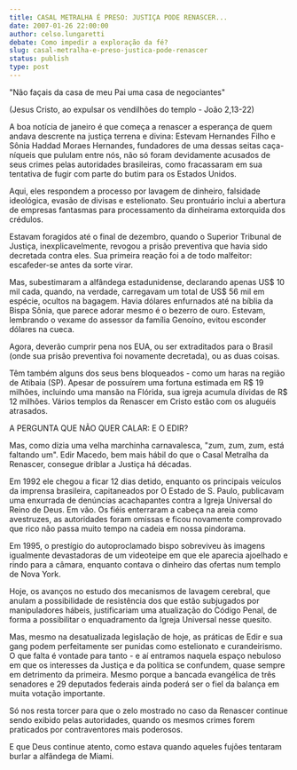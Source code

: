```yaml
---
title: CASAL METRALHA É PRESO: JUSTIÇA PODE RENASCER...
date: 2007-01-26 22:00:00
author: celso.lungaretti
debate: Como impedir a exploração da fé?
slug: casal-metralha-e-preso-justica-pode-renascer
status: publish 
type: post
---
```


"Não façais da casa de meu Pai uma casa de negociantes"  

(Jesus Cristo, ao expulsar os vendilhões do templo - João 2,13-22)  

A boa notícia de janeiro é que começa a renascer a esperança de quem andava descrente na justiça terrena e divina: Estevam Hernandes Filho e Sônia Haddad Moraes Hernandes, fundadores de uma dessas seitas caça-níqueis que pululam entre nós, não só foram devidamente acusados de seus crimes pelas autoridades brasileiras, como fracassaram em sua tentativa de fugir com parte do butim para os Estados Unidos.  

Aqui, eles respondem a processo por lavagem de dinheiro, falsidade ideológica, evasão de divisas e estelionato. Seu prontuário inclui a abertura de empresas fantasmas para processamento da dinheirama extorquida dos crédulos.  

Estavam foragidos até o final de dezembro, quando o Superior Tribunal de Justiça, inexplicavelmente, revogou a prisão preventiva que havia sido decretada contra eles. Sua primeira reação foi a de todo malfeitor: escafeder-se antes da sorte virar.   

Mas, subestimaram a alfândega estadunidense, declarando apenas US$ 10 mil cada, quando, na verdade, carregavam um total de US$ 56 mil em espécie, ocultos na bagagem. Havia dólares enfurnados até na bíblia da Bispa Sônia, que parece adorar mesmo é o bezerro de ouro. Estevam, lembrando o vexame do assessor da família Genoíno, evitou esconder dólares na cueca.  

Agora, deverão cumprir pena nos EUA, ou ser extraditados para o Brasil (onde sua prisão preventiva foi novamente decretada), ou as duas coisas.  

Têm também alguns dos seus bens bloqueados - como um haras na região de Atibaia (SP). Apesar de possuírem uma fortuna estimada em R$ 19 milhões, incluindo uma mansão na Flórida, sua igreja acumula dívidas de R$ 12 milhões. Vários templos da Renascer em Cristo estão com os aluguéis atrasados.  

A PERGUNTA QUE NÃO QUER CALAR: E O EDIR?  

Mas, como dizia uma velha marchinha carnavalesca, "zum, zum, zum, está faltando um". Edir Macedo, bem mais hábil do que o Casal Metralha da Renascer, consegue driblar a Justiça há décadas.   

Em 1992 ele chegou a ficar 12 dias detido, enquanto os principais veículos da imprensa brasileira, capitaneados por O Estado de S. Paulo, publicavam uma enxurrada de denúncias acachapantes contra a Igreja Universal do Reino de Deus. Em vão. Os fiéis enterraram a cabeça na areia como avestruzes, as autoridades foram omissas e ficou novamente comprovado que rico não passa muito tempo na cadeia em nossa pindorama.  

Em 1995, o prestígio do autoproclamado bispo sobreviveu às imagens igualmente devastadoras de um videoteipe em que ele aparecia ajoelhado e rindo para a câmara, enquanto contava o dinheiro das ofertas num templo de Nova York.  

Hoje, os avanços no estudo dos mecanismos de lavagem cerebral, que anulam a possibilidade de resistência dos que estão subjugados por manipuladores hábeis, justificariam uma atualização do Código Penal, de forma a possibilitar o enquadramento da Igreja Universal nesse quesito.  

Mas, mesmo na desatualizada legislação de hoje, as práticas de Edir e sua gang podem perfeitamente ser punidas como estelionato e curandeirismo. O que falta é vontade para tanto - e aí entramos naquela espaço nebuloso em que os interesses da Justiça e da política se confundem, quase sempre em detrimento da primeira. Mesmo porque a bancada evangélica de três senadores e 29 deputados federais ainda poderá ser o fiel da balança em muita votação importante.   

Só nos resta torcer para que o zelo mostrado no caso da Renascer continue sendo exibido pelas autoridades, quando os mesmos crimes forem praticados por contraventores mais poderosos.  

E que Deus continue atento, como estava quando aqueles fujões tentaram burlar a alfândega de Miami.
